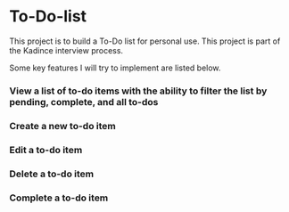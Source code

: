 # To-Do-list

This project is to build a To-Do list for personal use. This project is part of the Kadince interview process.

Some key features I will try to implement are listed below.

### View a list of to-do items with the ability to filter the list by pending, complete, and all to-dos
### Create a new to-do item
### Edit a to-do item
### Delete a to-do item
### Complete a to-do item